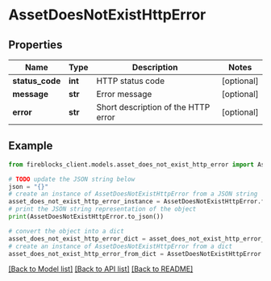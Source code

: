 # AssetDoesNotExistHttpError


## Properties

Name | Type | Description | Notes
------------ | ------------- | ------------- | -------------
**status_code** | **int** | HTTP status code | [optional] 
**message** | **str** | Error message | [optional] 
**error** | **str** | Short description of the HTTP error | [optional] 

## Example

```python
from fireblocks_client.models.asset_does_not_exist_http_error import AssetDoesNotExistHttpError

# TODO update the JSON string below
json = "{}"
# create an instance of AssetDoesNotExistHttpError from a JSON string
asset_does_not_exist_http_error_instance = AssetDoesNotExistHttpError.from_json(json)
# print the JSON string representation of the object
print(AssetDoesNotExistHttpError.to_json())

# convert the object into a dict
asset_does_not_exist_http_error_dict = asset_does_not_exist_http_error_instance.to_dict()
# create an instance of AssetDoesNotExistHttpError from a dict
asset_does_not_exist_http_error_from_dict = AssetDoesNotExistHttpError.from_dict(asset_does_not_exist_http_error_dict)
```
[[Back to Model list]](../README.md#documentation-for-models) [[Back to API list]](../README.md#documentation-for-api-endpoints) [[Back to README]](../README.md)


